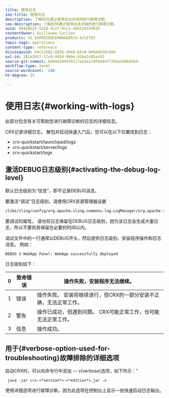 ```yaml
---
title: 使用日志
seo-title: 使用日志
description: 了解如何通过使用日志对AEM进行故障诊断。
seo-description: 了解如何通过使用日志对AEM进行故障诊断。
uuid: b64e0b25-5228-4c2f-9cc1-dde524134026
contentOwner: Guillaume Carlino
products: SG_EXPERIENCEMANAGER/6.4/SITES
topic-tags: operations
content-type: reference
discoiquuid: b4c1cb82-865b-48dd-b5c0-946e6610ce8e
exl-id: 201e2b57-17c0-4454-9b0e-026e2c95ac63
source-git-commit: bd94d3949f0117aa3e1c9f0e84f7293a5d6b03b4
workflow-type: tm+mt
source-wordcount: '246'
ht-degree: 3%

---
```


# 使用日志{#working-with-logs}

此部分包含有关可帮助您进行故障诊断的日志的详细信息。

CRX记录详细日志。 解包并启动快速入门后，您可以在以下位置找到日志：

* crx-quickstart/launchpad/logs
* crx-quickstart/server/logs
* crx-quickstart/logs

## 激活DEBUG日志级别{#activating-the-debug-log-level}

默认日志级别为“信息”，即不记录DEBUG消息。

要激活“调试”日志级别，请使用CRX资源管理器设置

```xml
/libs/sling/config/org.apache.sling.commons.log.LogManager/org.apache.sling.commons.log.level
```

要调试的属性。 请勿将日志保留在DEBUG日志级别，因为该日志会生成大量日志，所以不要将其保留在必要的时间以内。

调试文件中的一行通常以DEBUG开头，然后提供日志级别、安装程序操作和日志消息。 例如：

```xml
DEBUG 3 WebApp Panel: WebApp successfully deployed
```

日志级别如下：

| 0 | 致命错误 | 操作失败，安装程序无法继续。 |
|---|---|---|
| 1 | 错误 | 操作失败。 安装将继续进行，但CRX的一部分安装不正确，无法正常工作。 |
| 2 | 警告 | 操作已成功，但遇到问题。 CRX可能正常工作，也可能无法正常工作。 |
| 3 | 信息 | 操作成功。 |

## 用于{#verbose-option-used-for-troubleshooting}故障排除的详细选项

启动CRX时，可以向命令行中添加 — v(verbose)选项，如下所示：&quot;

` java -jar crx-<*version*>-<*edition*>.jar -v`

使用详细选项进行故障诊断，因为此选项在控制台上显示一些快速启动日志输出。
